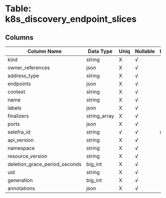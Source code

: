 # Table: k8s_discovery_endpoint_slices

## Columns 

|  Column Name   |  Data Type  | Uniq | Nullable | Description | 
|  ----  | ----  | ----  | ----  | ---- | 
| kind | string | X | √ |  | 
| owner_references | json | X | √ |  | 
| address_type | string | X | √ |  | 
| endpoints | json | X | √ |  | 
| context | string | X | √ |  | 
| name | string | X | √ |  | 
| labels | json | X | √ |  | 
| finalizers | string_array | X | √ |  | 
| ports | json | X | √ |  | 
| selefra_id | string | √ | √ | random id | 
| api_version | string | X | √ |  | 
| namespace | string | X | √ |  | 
| resource_version | string | X | √ |  | 
| deletion_grace_period_seconds | big_int | X | √ |  | 
| uid | string | X | √ |  | 
| generation | big_int | X | √ |  | 
| annotations | json | X | √ |  | 


